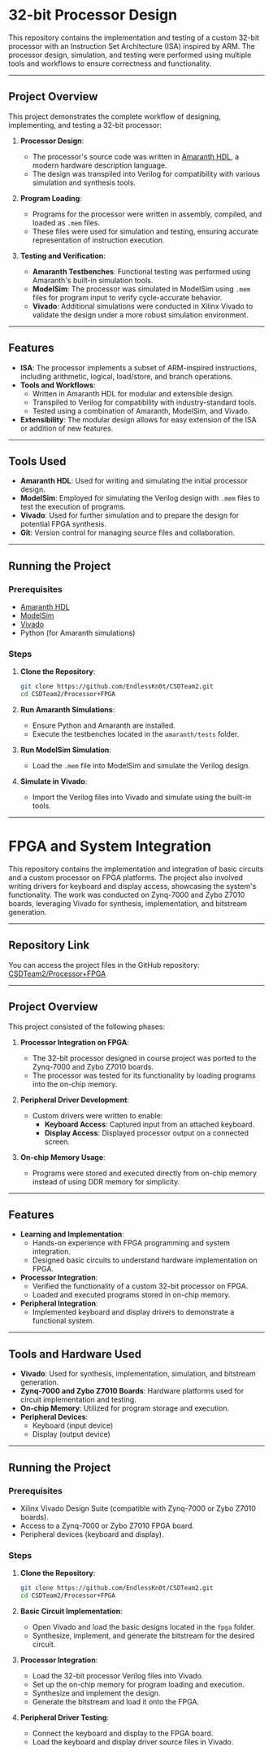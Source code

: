 
# 32-bit Processor Design

This repository contains the implementation and testing of a custom 32-bit processor with an Instruction Set Architecture (ISA) inspired by ARM. The processor design, simulation, and testing were performed using multiple tools and workflows to ensure correctness and functionality.

---

## Project Overview

This project demonstrates the complete workflow of designing, implementing, and testing a 32-bit processor:

1. **Processor Design**: 
   - The processor's source code was written in [Amaranth HDL](https://amaranth-lang.org/), a modern hardware description language.
   - The design was transpiled into Verilog for compatibility with various simulation and synthesis tools.

2. **Program Loading**:
   - Programs for the processor were written in assembly, compiled, and loaded as `.mem` files.
   - These files were used for simulation and testing, ensuring accurate representation of instruction execution.

3. **Testing and Verification**:
   - **Amaranth Testbenches**: Functional testing was performed using Amaranth's built-in simulation tools.
   - **ModelSim**: The processor was simulated in ModelSim using `.mem` files for program input to verify cycle-accurate behavior.
   - **Vivado**: Additional simulations were conducted in Xilinx Vivado to validate the design under a more robust simulation environment.

---

## Features

- **ISA**: The processor implements a subset of ARM-inspired instructions, including arithmetic, logical, load/store, and branch operations.
- **Tools and Workflows**:
  - Written in Amaranth HDL for modular and extensible design.
  - Transpiled to Verilog for compatibility with industry-standard tools.
  - Tested using a combination of Amaranth, ModelSim, and Vivado.
- **Extensibility**: The modular design allows for easy extension of the ISA or addition of new features.

---

## Tools Used

- **Amaranth HDL**: Used for writing and simulating the initial processor design.
- **ModelSim**: Employed for simulating the Verilog design with `.mem` files to test the execution of programs.
- **Vivado**: Used for further simulation and to prepare the design for potential FPGA synthesis.
- **Git**: Version control for managing source files and collaboration.

---

## Running the Project

### Prerequisites

- [Amaranth HDL](https://amaranth-lang.org/)
- [ModelSim](https://www.intel.com/content/www/us/en/software/programmable/quartus-prime/modelsim.html)
- [Vivado](https://www.xilinx.com/products/design-tools/vivado.html)
- Python (for Amaranth simulations)

### Steps

1. **Clone the Repository**:
   ```bash
   git clone https://github.com/EndlessKn0t/CSDTeam2.git
   cd CSDTeam2/Processor+FPGA
   ```

2. **Run Amaranth Simulations**:
   - Ensure Python and Amaranth are installed.
   - Execute the testbenches located in the `amaranth/tests` folder.

4. **Run ModelSim Simulation**:
   - Load the `.mem` file into ModelSim and simulate the Verilog design.

5. **Simulate in Vivado**:
   - Import the Verilog files into Vivado and simulate using the built-in tools.


---

# FPGA and System Integration

This repository contains the implementation and integration of basic circuits and a custom processor on FPGA platforms. The project also involved writing drivers for keyboard and display access, showcasing the system's functionality. The work was conducted on Zynq-7000 and Zybo Z7010 boards, leveraging Vivado for synthesis, implementation, and bitstream generation.

---

## Repository Link

You can access the project files in the GitHub repository: [CSDTeam2/Processor+FPGA](https://github.com/EndlessKn0t/CSDTeam2/tree/main/Processor%2BFPGA)

---

## Project Overview

This project consisted of the following phases:

1. **Processor Integration on FPGA**:
   - The 32-bit processor designed in course project was ported to the Zynq-7000 and Zybo Z7010 boards.
   - The processor was tested for its functionality by loading programs into the on-chip memory.

2. **Peripheral Driver Development**:
   - Custom drivers were written to enable:
     - **Keyboard Access**: Captured input from an attached keyboard.
     - **Display Access**: Displayed processor output on a connected screen.

3. **On-chip Memory Usage**:
   - Programs were stored and executed directly from on-chip memory instead of using DDR memory for simplicity.

---

## Features

- **Learning and Implementation**:
  - Hands-on experience with FPGA programming and system integration.
  - Designed basic circuits to understand hardware implementation on FPGA.
- **Processor Integration**:
  - Verified the functionality of a custom 32-bit processor on FPGA.
  - Loaded and executed programs stored in on-chip memory.
- **Peripheral Integration**:
  - Implemented keyboard and display drivers to demonstrate a functional system.

---

## Tools and Hardware Used

- **Vivado**: Used for synthesis, implementation, simulation, and bitstream generation.
- **Zynq-7000 and Zybo Z7010 Boards**: Hardware platforms used for circuit implementation and testing.
- **On-chip Memory**: Utilized for program storage and execution.
- **Peripheral Devices**:
  - Keyboard (input device)
  - Display (output device)

---

## Running the Project

### Prerequisites

- Xilinx Vivado Design Suite (compatible with Zynq-7000 or Zybo Z7010 boards).
- Access to a Zynq-7000 or Zybo Z7010 FPGA board.
- Peripheral devices (keyboard and display).

### Steps

1. **Clone the Repository**:
   ```bash
   git clone https://github.com/EndlessKn0t/CSDTeam2.git
   cd CSDTeam2/Processor+FPGA
   ```

2. **Basic Circuit Implementation**:
   - Open Vivado and load the basic designs located in the `fpga` folder.
   - Synthesize, implement, and generate the bitstream for the desired circuit.

3. **Processor Integration**:
   - Load the 32-bit processor Verilog files into Vivado.
   - Set up the on-chip memory for program loading and execution.
   - Synthesize and implement the design.
   - Generate the bitstream and load it onto the FPGA.

4. **Peripheral Driver Testing**:
   - Connect the keyboard and display to the FPGA board.
   - Load the keyboard and display driver source files in Vivado.

